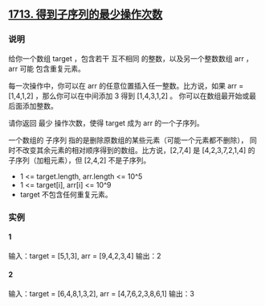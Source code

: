 ## [1713. 得到子序列的最少操作次数](https://leetcode-cn.com/problems/minimum-operations-to-make-a-subsequence/)

### 说明
给你一个数组 target ，包含若干 互不相同 的整数，以及另一个整数数组 arr ，arr 可能 包含重复元素。

每一次操作中，你可以在 arr 的任意位置插入任一整数。比方说，如果 arr = [1,4,1,2] ，那么你可以在中间添加 3 得到 [1,4,3,1,2] 。
你可以在数组最开始或最后面添加整数。

请你返回 最少 操作次数，使得 target 成为 arr 的一个子序列。

一个数组的 子序列 指的是删除原数组的某些元素（可能一个元素都不删除），
同时不改变其余元素的相对顺序得到的数组。比方说，[2,7,4] 是 [4,2,3,7,2,1,4] 的子序列（加粗元素），但 [2,4,2] 不是子序列。

* 1 <= target.length, arr.length <= 10^5
* 1 <= target[i], arr[i] <= 10^9
* target 不包含任何重复元素。

### 实例
#### 1
输入：target = [5,1,3], arr = [9,4,2,3,4]
输出：2

#### 2
输入：target = [6,4,8,1,3,2], arr = [4,7,6,2,3,8,6,1]
输出：3